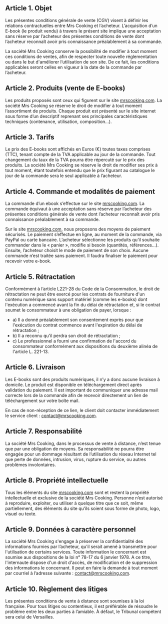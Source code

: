 <h2>Article 1. Objet</h2> <p> Les présentes conditions générale de vente (CGV) visent à définir les relations contractuelles entre Mrs Cooking et l’acheteur. L’acquisition d’un E-book (le produit vendu) à travers le présent site implique une acceptation sans réserve par l’acheteur des présentes conditions de vente dont l’acheteur reconnaît avoir pris connaissance préalablement à sa commande. </p> <p> La société Mrs Cooking conserve la possibilité de modifier à tout moment ces conditions de ventes, afin de respecter toute nouvelle réglementation ou dans le but d'améliorer l’utilisation de son site. De ce fait, les conditions applicables seront celles en vigueur à la date de la commande par l’acheteur. </p> <h2>Article 2. Produits (vente de E-books)</h2> <p> Les produits proposés sont ceux qui figurent sur le site <a href='https://mrscooking.com'>mrscooking.com</a>. La société Mrs Cooking se réserve le droit de modifier à tout moment l’assortiment de produits. Chaque produit est présenté sur le site internet sous forme d’un descriptif reprenant ses principales caractéristiques techniques (contenance, utilisation, composition...). </p> <h2>Article 3. Tarifs</h2> <p> Le prix des E-books sont affichés en Euros (€) toutes taxes comprises (TTC), tenant compte de la TVA applicable au jour de la commande. Tout changement du taux de la TVA pourra être répercuté sur le prix des produits. La société Mrs Cooking se réserve le droit de modifier ses prix à tout moment, étant toutefois entendu que le prix figurant au catalogue le jour de la commande sera le seul applicable à l’acheteur. </p> <h2>Article 4. Commande et modalités de paiement</h2> <p> La commande d’un ebook s’effectue sur le site <a href='https://mrscooking.com'>mrscooking.com</a>. La commande équivaut à une acceptation sans réserve par l’acheteur des présentes conditions générale de vente dont l’acheteur reconnaît avoir pris connaissance préalablement à sa commande. </p> <p> Sur le site <a href='https://mrscooking.com'>mrscooking.com</a>, nous proposons des moyens de paiement sécurisés. Le paiement s’effectue en ligne, au moment de la commande, via PayPal ou carte bancaire. L’acheteur sélectionne les produits qu’il souhaite commander dans le « panier », modifie si besoin (quantités, références...). Ensuite, l’acheteur choisit le mode de paiement de son choix. Aucune commande n’est traitée sans paiement. Il faudra finaliser le paiement pour recevoir votre e-book. </p> <h2>Article 5. Rétractation</h2> <p> Conformément à l’article L221-28 du Code de la Consommation, le droit de rétractation ne peut être exercé pour les contrats de fourniture d'un contenu numérique sans support matériel (comme les e-books) dont l'exécution a commencé avant la fin du délai de rétractation et, si le contrat soumet le consommateur à une obligation de payer, lorsque : </p> <ul> <li>a) Il a donné préalablement son consentement exprès pour que l'exécution du contrat commence avant l'expiration du délai de rétractation ;</li> <li>b) Il a reconnu qu'il perdra son droit de rétractation ;</li> <li>c) Le professionnel a fourni une confirmation de l'accord du consommateur conformément aux dispositions du deuxième alinéa de l'article L. 221-13.</li> </ul> <h2>Article 6. Livraison</h2> <p> Les E-books sont des produits numériques, il n’y a donc aucune livraison à domicile. Le produit est disponible en téléchargement direct après validation du paiement. Il est important de communiquer une adresse mail correcte lors de la commande afin de recevoir directement un lien de téléchargement sur votre boîte mail. </p> <p> En cas de non-réception de ce lien, le client doit contacter immédiatement le service client : <a href='mailto:contact@mrscooking.com'>contact@mrscooking.com</a>. </p> <h2>Article 7. Responsabilité</h2> <p> La société Mrs Cooking, dans le processus de vente à distance, n’est tenue que par une obligation de moyens. Sa responsabilité ne pourra être engagée pour un dommage résultant de l’utilisation du réseau Internet tel que perte de données, intrusion, virus, rupture du service, ou autres problèmes involontaires. </p> <h2>Article 8. Propriété intellectuelle</h2> <p> Tous les éléments du site <a href='https://mrscooking.com'>mrscooking.com</a> sont et restent la propriété intellectuelle et exclusive de la société Mrs Cooking. Personne n’est autorisé à reproduire, exploiter, ou utiliser à quelque titre que ce soit, même partiellement, des éléments du site qu’ils soient sous forme de photo, logo, visuel ou texte. </p> <h2>Article 9. Données à caractère personnel</h2> <p> La société Mrs Cooking s'engage à préserver la confidentialité des informations fournies par l’acheteur, qu'il serait amené à transmettre pour l'utilisation de certains services. Toute information le concernant est soumise aux dispositions de la loi n° 78-17 du 6 janvier 1978. A ce titre, l'internaute dispose d'un droit d'accès, de modification et de suppression des informations le concernant. Il peut en faire la demande à tout moment par courriel à l’adresse suivante : <a href='mailto:contact@mrscooking.com'>contact@mrscooking.com</a>. </p> <h2>Article 10. Règlement des litiges</h2> <p> Les présentes conditions de vente à distance sont soumises à la loi française. Pour tous litiges ou contentieux, il est préférable de résoudre le problème entre les deux parties à l’amiable. À défaut, le Tribunal compétent sera celui de Versailles. </p>
